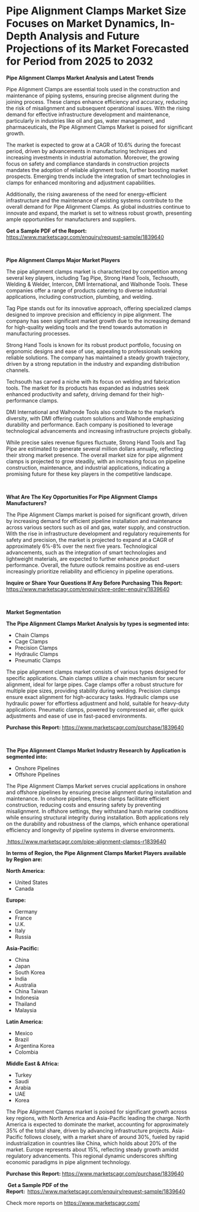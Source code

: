 <p><h1>Pipe Alignment Clamps Market Size Focuses on Market Dynamics, In-Depth Analysis and Future Projections of its Market Forecasted for Period from 2025 to 2032</h1></p><p><strong>Pipe Alignment Clamps Market Analysis and Latest Trends</strong></p>
<p><p>Pipe Alignment Clamps are essential tools used in the construction and maintenance of piping systems, ensuring precise alignment during the joining process. These clamps enhance efficiency and accuracy, reducing the risk of misalignment and subsequent operational issues. With the rising demand for effective infrastructure development and maintenance, particularly in industries like oil and gas, water management, and pharmaceuticals, the Pipe Alignment Clamps Market is poised for significant growth.</p><p>The market is expected to grow at a CAGR of 10.6% during the forecast period, driven by advancements in manufacturing techniques and increasing investments in industrial automation. Moreover, the growing focus on safety and compliance standards in construction projects mandates the adoption of reliable alignment tools, further boosting market prospects. Emerging trends include the integration of smart technologies in clamps for enhanced monitoring and adjustment capabilities. </p><p>Additionally, the rising awareness of the need for energy-efficient infrastructure and the maintenance of existing systems contribute to the overall demand for Pipe Alignment Clamps. As global industries continue to innovate and expand, the market is set to witness robust growth, presenting ample opportunities for manufacturers and suppliers.</p></p>
<p><strong>Get a Sample PDF of the Report:&nbsp;</strong> <a href="https://www.marketscagr.com/enquiry/request-sample/1839640?utm_campaign=2008&utm_medium=2&utm_source=Github&utm_content=ia&utm_term=19022025&utm_id=pipe-alignment-clamps">https://www.marketscagr.com/enquiry/request-sample/1839640</a></p>
<p>&nbsp;</p>
<p><strong>Pipe Alignment Clamps Major Market Players</strong></p>
<p><p>The pipe alignment clamps market is characterized by competition among several key players, including Tag Pipe, Strong Hand Tools, Techsouth, Welding & Welder, Intercon, DMI International, and Walhonde Tools. These companies offer a range of products catering to diverse industrial applications, including construction, plumbing, and welding.</p><p>Tag Pipe stands out for its innovative approach, offering specialized clamps designed to improve precision and efficiency in pipe alignment. The company has seen significant market growth due to the increasing demand for high-quality welding tools and the trend towards automation in manufacturing processes.</p><p>Strong Hand Tools is known for its robust product portfolio, focusing on ergonomic designs and ease of use, appealing to professionals seeking reliable solutions. The company has maintained a steady growth trajectory, driven by a strong reputation in the industry and expanding distribution channels.</p><p>Techsouth has carved a niche with its focus on welding and fabrication tools. The market for its products has expanded as industries seek enhanced productivity and safety, driving demand for their high-performance clamps.</p><p>DMI International and Walhonde Tools also contribute to the market’s diversity, with DMI offering custom solutions and Walhonde emphasizing durability and performance. Each company is positioned to leverage technological advancements and increasing infrastructure projects globally.</p><p>While precise sales revenue figures fluctuate, Strong Hand Tools and Tag Pipe are estimated to generate several million dollars annually, reflecting their strong market presence. The overall market size for pipe alignment clamps is projected to grow steadily, with an increasing focus on pipeline construction, maintenance, and industrial applications, indicating a promising future for these key players in the competitive landscape.</p></p>
<p>&nbsp;</p>
<p><strong>What Are The Key Opportunities For Pipe Alignment Clamps Manufacturers?</strong></p>
<p><p>The Pipe Alignment Clamps market is poised for significant growth, driven by increasing demand for efficient pipeline installation and maintenance across various sectors such as oil and gas, water supply, and construction. With the rise in infrastructure development and regulatory requirements for safety and precision, the market is projected to expand at a CAGR of approximately 6%-8% over the next five years. Technological advancements, such as the integration of smart technologies and lightweight materials, are expected to further enhance product performance. Overall, the future outlook remains positive as end-users increasingly prioritize reliability and efficiency in pipeline operations.</p></p>
<p><strong>Inquire or Share Your Questions If Any Before Purchasing This Report:</strong> <a href="https://www.marketscagr.com/enquiry/pre-order-enquiry/1839640?utm_campaign=2008&utm_medium=2&utm_source=Github&utm_content=ia&utm_term=19022025&utm_id=pipe-alignment-clamps">https://www.marketscagr.com/enquiry/pre-order-enquiry/1839640</a></p>
<p>&nbsp;</p>
<p><strong>Market Segmentation</strong></p>
<p><strong>The Pipe Alignment Clamps Market Analysis by types is segmented into:</strong></p>
<p><ul><li>Chain Clamps</li><li>Cage Clamps</li><li>Precision Clamps</li><li>Hydraulic Clamps</li><li>Pneumatic Clamps</li></ul></p>
<p><p>The pipe alignment clamps market consists of various types designed for specific applications. Chain clamps utilize a chain mechanism for secure alignment, ideal for large pipes. Cage clamps offer a robust structure for multiple pipe sizes, providing stability during welding. Precision clamps ensure exact alignment for high-accuracy tasks. Hydraulic clamps use hydraulic power for effortless adjustment and hold, suitable for heavy-duty applications. Pneumatic clamps, powered by compressed air, offer quick adjustments and ease of use in fast-paced environments.</p></p>
<p><strong>Purchase this Report:&nbsp;</strong><a href="https://www.marketscagr.com/purchase/1839640?utm_campaign=2008&utm_medium=2&utm_source=Github&utm_content=ia&utm_term=19022025&utm_id=pipe-alignment-clamps">https://www.marketscagr.com/purchase/1839640</a></p>
<p>&nbsp;</p>
<p><strong>The Pipe Alignment Clamps Market Industry Research by Application is segmented into:</strong></p>
<p><ul><li>Onshore Pipelines</li><li>Offshore Pipelines</li></ul></p>
<p><p>The Pipe Alignment Clamps Market serves crucial applications in onshore and offshore pipelines by ensuring precise alignment during installation and maintenance. In onshore pipelines, these clamps facilitate efficient construction, reducing costs and ensuring safety by preventing misalignment. In offshore settings, they withstand harsh marine conditions while ensuring structural integrity during installation. Both applications rely on the durability and robustness of the clamps, which enhance operational efficiency and longevity of pipeline systems in diverse environments.</p></p>
<p><a href="https://www.marketscagr.com/pipe-alignment-clamps-r1839640?utm_campaign=2008&utm_medium=2&utm_source=Github&utm_content=ia&utm_term=19022025&utm_id=pipe-alignment-clamps">&nbsp;https://www.marketscagr.com/pipe-alignment-clamps-r1839640</a></p>
<p><strong>In terms of Region, the Pipe Alignment Clamps Market Players available by Region are:</strong></p>
<p>
    <p> <strong> North America: </strong>
        <ul>
            <li>United States</li>
            <li>Canada</li>
        </ul>
        </p> 
    <p> <strong> Europe: </strong>
        <ul>
            <li>Germany</li>
            <li>France</li>
            <li>U.K.</li>
            <li>Italy</li>
            <li>Russia</li>
        </ul>
        </p> 
    <p> <strong> Asia-Pacific: </strong>
        <ul>
            <li>China</li>
            <li>Japan</li>
            <li>South Korea</li>
            <li>India</li>
            <li>Australia</li>
            <li>China Taiwan</li>
            <li>Indonesia</li>
            <li>Thailand</li>
            <li>Malaysia</li>
        </ul>
        </p> 
    <p> <strong> Latin America: </strong>
        <ul>
            <li>Mexico</li>
            <li>Brazil</li>
            <li>Argentina Korea</li>
            <li>Colombia</li>
        </ul>
        </p> 
    <p> <strong> Middle East & Africa: </strong>
        <ul>
            <li>Turkey</li>
            <li>Saudi</li>
            <li>Arabia</li>
            <li>UAE</li>
            <li>Korea</li>
        </ul>
    </p>
    </p>
<p><p>The Pipe Alignment Clamps market is poised for significant growth across key regions, with North America and Asia-Pacific leading the charge. North America is expected to dominate the market, accounting for approximately 35% of the total share, driven by advancing infrastructure projects. Asia-Pacific follows closely, with a market share of around 30%, fueled by rapid industrialization in countries like China, which holds about 20% of the market. Europe represents about 15%, reflecting steady growth amidst regulatory advancements. This regional dynamic underscores shifting economic paradigms in pipe alignment technology.</p></p>
<p><strong>Purchase this Report: </strong><a href="https://www.marketscagr.com/purchase/1839640?utm_campaign=2008&utm_medium=2&utm_source=Github&utm_content=ia&utm_term=19022025&utm_id=pipe-alignment-clamps">https://www.marketscagr.com/purchase/1839640</a></p>
<p>&nbsp;<strong>Get a Sample PDF of the Report:&nbsp;&nbsp;</strong><a href="https://www.marketscagr.com/enquiry/request-sample/1839640?utm_campaign=2008&utm_medium=2&utm_source=Github&utm_content=ia&utm_term=19022025&utm_id=pipe-alignment-clamps">https://www.marketscagr.com/enquiry/request-sample/1839640</a></p>
<p><strong></strong></p>
<p>Check more reports on <a href="https://www.marketscagr.com/?utm_campaign=2008&utm_medium=2&utm_source=Github&utm_content=ia&utm_term=19022025&utm_id=pipe-alignment-clamps">https://www.marketscagr.com/</a></p>